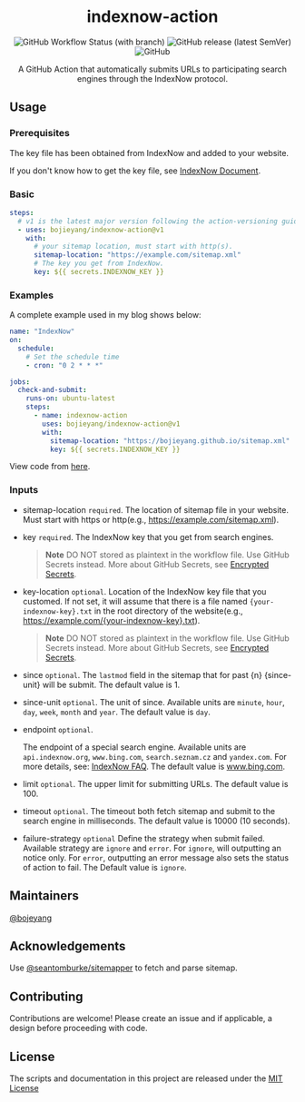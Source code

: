 <h1 align="center">indexnow-action</h1>
<p align="center">
<img alt="GitHub Workflow Status (with branch)" src="https://img.shields.io/github/actions/workflow/status/bojieyang/indexnow-action/test.yml?branch=main">
  <img alt="GitHub release (latest SemVer)" src="https://img.shields.io/github/v/release/bojieyang/indexnow-action">
<img alt="GitHub" src="https://img.shields.io/github/license/bojieyang/indexnow-action">
</p>
<p align="center">
A GitHub Action that automatically submits URLs to participating search engines through the IndexNow protocol.
</p>
<!--
<p align="center">
  <a href="README.zh.md">中文版本</a>
</p>
 -->

## Usage

### **Prerequisites**

The key file has been obtained from IndexNow and added to your website.

If you don't know how to get the key file, see [IndexNow Document](https://www.indexnow.org/documentation).

### **Basic**

```yaml
steps:
  # v1 is the latest major version following the action-versioning guide.
  - uses: bojieyang/indexnow-action@v1
    with:
      # your sitemap location, must start with http(s).
      sitemap-location: "https://example.com/sitemap.xml"
      # The key you get from IndexNow.
      key: ${{ secrets.INDEXNOW_KEY }}
```

### **Examples**

A complete example used in my blog shows below:

```yaml
name: "IndexNow"
on:
  schedule:
    # Set the schedule time
    - cron: "0 2 * * *"

jobs:
  check-and-submit:
    runs-on: ubuntu-latest
    steps:
      - name: indexnow-action
        uses: bojieyang/indexnow-action@v1
        with:
          sitemap-location: "https://bojieyang.github.io/sitemap.xml"
          key: ${{ secrets.INDEXNOW_KEY }}
```

View code from [here](https://github.com/bojieyang/bojieyang.github.io/blob/master/.github/workflows/IndexNow.yml).

### **Inputs**

- sitemap-location
  `required`.
  The location of sitemap file in your website. Must start with https or http(e.g., https://example.com/sitemap.xml).

- key
  `required`.
  The IndexNow key that you get from search engines.

  > **Note** DO NOT stored as plaintext in the workflow file. Use GitHub Secrets instead.
  > More about GitHub Secrets, see [Encrypted Secrets](https://docs.github.com/en/actions/security-guides/encrypted-secrets).

- key-location
  `optional`.
  Location of the IndexNow key file that you customed.
  If not set, it will assume that there is a file named `{your-indexnow-key}.txt` in the root directory of the website(e.g., https://example.com/{your-indexnow-key}.txt).

  > **Note** DO NOT stored as plaintext in the workflow file. Use GitHub Secrets instead.
  > More about GitHub Secrets, see [Encrypted Secrets](https://docs.github.com/en/actions/security-guides/encrypted-secrets).

- since
  `optional`.
  The `lastmod` field in the sitemap that for past {n} {since-unit} will be submit. The default value is 1.

- since-unit
  `optional`.
  The unit of since. Available units are `minute`, `hour`, `day`, `week`, `month` and `year`. The default value is `day`.

- endpoint
  `optional`.

  The endpoint of a special search engine. Available units are `api.indexnow.org`, `www.bing.com`, `search.seznam.cz` and `yandex.com`. For more details, see: [IndexNow FAQ](https://www.indexnow.org/faq). The default value is www.bing.com.

- limit
  `optional`.
  The upper limit for submitting URLs. The default value is 100.

- timeout
  `optional`.
  The timeout both fetch sitemap and submit to the search engine in milliseconds. The default value is 10000 (10 seconds).

- failure-strategy
  `optional`
  Define the strategy when submit failed. Available strategy are `ignore` and `error`.
  For `ignore`, will outputting an notice only.
  For `error`, outputting an error message also sets the status of action to fail. The Default value is `ignore`.

## Maintainers

[@bojeyang](https://github.com/bojieyang)

## Acknowledgements

Use [@seantomburke/sitemapper](https://github.com/seantomburke/sitemapper) to fetch and parse sitemap.

## Contributing

Contributions are welcome! Please create an issue and if applicable, a design before proceeding with code.

## License

The scripts and documentation in this project are released under the [MIT License](LICENSE)
